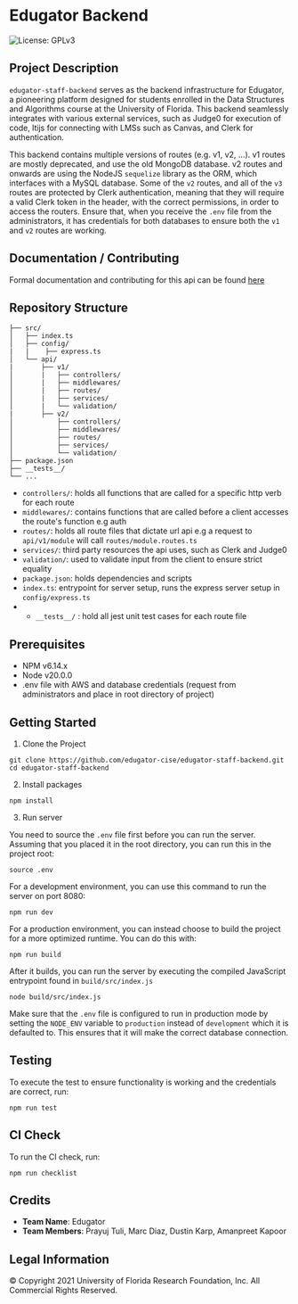 # Edugator Backend

![License: GPLv3](https://img.shields.io/badge/License-GPLv3-blue.svg)

## Project Description

`edugator-staff-backend` serves as the backend infrastructure for Edugator, a pioneering platform designed for students enrolled in the Data Structures and Algorithms course at the University of Florida. This backend seamlessly integrates with various external services, such as Judge0 for execution of code, ltijs for connecting with LMSs such as Canvas, and Clerk for authentication. 

This backend contains multiple versions of routes (e.g. v1, v2, ...). v1 routes are mostly deprecated, and use the old MongoDB database. v2 routes and onwards are using the NodeJS `sequelize` library as the ORM, which interfaces with a MySQL database. Some of the `v2` routes, and all of the `v3` routes are protected by Clerk authentication, meaning that they will require a valid Clerk token in the header, with the correct permissions, in order to access the routers. 
Ensure that, when you receive the `.env` file from the administrators, it has credentials for both databases to ensure both the `v1` and `v2` routes are working.

## Documentation / Contributing
Formal documentation and contributing for this api can be found [here](https://github.com/edugator-cise/edugator-staff-backend/wiki)

## Repository Structure

```
├── src/
│   ├── index.ts
│   ├── config/
|   |    ├── express.ts
│   └── api/
|       ├── v1/
│       |   ├── controllers/
│       |   ├── middlewares/
│       |   ├── routes/
│       |   ├── services/
│       |   └── validation/
|       ├── v2/
│           ├── controllers/
│           ├── middlewares/
│           ├── routes/
│           ├── services/
│           └── validation/
├── package.json
├── __tests__/
└── ...
```

- `controllers/`: holds all functions that are called for a specific http verb for each route
- `middlewares/`: contains functions that are called before a client accesses the route's function e.g auth
- `routes/`: holds all route files that dictate url api e.g a request to `api/v1/module` will call `routes/module.routes.ts`
- `services/`: third party resources the api uses, such as Clerk and Judge0
- `validation/`: used to validate input from the client to ensure strict equality
- `package.json`: holds dependencies and scripts
- `index.ts`: entrypoint for server setup, runs the express server setup in `config/express.ts`
- - `__tests__/` : hold all jest unit test cases for each route file


## Prerequisites
- NPM v6.14.x
- Node v20.0.0
- .env file with AWS and database credentials (request from administrators and place in root directory of project)

## Getting Started

1. Clone the Project

```
git clone https://github.com/edugator-cise/edugator-staff-backend.git
cd edugator-staff-backend
```

2. Install packages

```
npm install
```

3. Run server
   
You need to source the `.env` file first before you can run the server. Assuming that you placed it in the root directory, you can run this in the project root:
```
source .env
```

For a development environment, you can use this command to run the server on port 8080:
```
npm run dev
```

For a production environment, you can instead choose to build the project for a more optimized runtime. You can do this with:
```
npm run build
```
After it builds, you can run the server by executing the compiled JavaScript entrypoint found in `build/src/index.js`
```
node build/src/index.js
```
Make sure that the `.env` file is configured to run in production mode by setting the `NODE_ENV` variable to `production` instead of `development` which it is defaulted to. This ensures that it will make the correct database connection.

## Testing

To execute the test to ensure functionality is working and the credentials are correct, run:
```
npm run test
```

## CI Check

To run the CI check, run:
```
npm run checklist
```

## Credits
- **Team Name**: Edugator
- **Team Members**: Prayuj Tuli, Marc Diaz, Dustin Karp, Amanpreet Kapoor

## Legal Information
&copy; Copyright 2021 University of Florida Research Foundation, Inc. All Commercial Rights Reserved.
